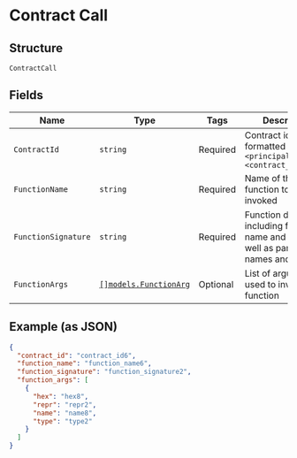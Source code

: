 # Contract Call

## Structure

`ContractCall`

## Fields

| Name                | Type                                                       | Tags     | Description                                                                                |
| ------------------- | ---------------------------------------------------------- | -------- | ------------------------------------------------------------------------------------------ |
| `ContractId`        | `string`                                                   | Required | Contract identifier formatted as `<principaladdress>.<contract_name>`                      |
| `FunctionName`      | `string`                                                   | Required | Name of the Clarity function to be invoked                                                 |
| `FunctionSignature` | `string`                                                   | Required | Function definition, including function name and type as well as parameter names and types |
| `FunctionArgs`      | [`[]models.FunctionArg`](../../doc/models/function-arg.md) | Optional | List of arguments used to invoke the function                                              |

## Example (as JSON)

```json
{
  "contract_id": "contract_id6",
  "function_name": "function_name6",
  "function_signature": "function_signature2",
  "function_args": [
    {
      "hex": "hex8",
      "repr": "repr2",
      "name": "name8",
      "type": "type2"
    }
  ]
}
```
